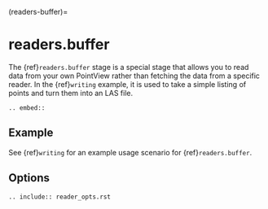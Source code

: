 (readers-buffer)=

# readers.buffer

The {ref}`readers.buffer` stage is a special stage that allows
you to read data from your own PointView rather than
fetching the data from a specific reader. In the {ref}`writing` example,
it is used to take a simple listing of points and turn them into an
LAS file.

```{eval-rst}
.. embed::
```

## Example

See {ref}`writing` for an example usage scenario for {ref}`readers.buffer`.

## Options

```{eval-rst}
.. include:: reader_opts.rst
```
